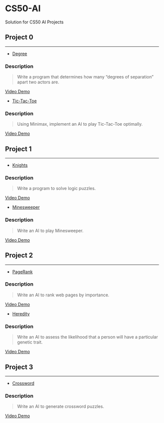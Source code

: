# CS50-AI

Solution for CS50 AI Projects

## Project 0

---

- [Degree](https://cs50.harvard.edu/ai/2020/projects/0/degrees/)

### Description

> Write a program that determines how many “degrees of separation” apart two actors are.

[Video Demo](https://www.youtube.com/watch?v=_qgQlICwLtQ)

- [Tic-Tac-Toe](https://cs50.harvard.edu/ai/2020/projects/0/tictactoe/)

### Description

> Using Minimax, implement an AI to play Tic-Tac-Toe optimally.

[Video Demo](https://www.youtube.com/watch?v=XEAojT9M8eY)

## Project 1

---

- [Knights](https://cs50.harvard.edu/ai/2020/projects/1/knights/)

### Description

> Write a program to solve logic puzzles.

[Video Demo](https://www.youtube.com/watch?v=AImoOh0BRwk)

- [Minesweeper](https://cs50.harvard.edu/ai/2020/projects/1/minesweeper/)

### Description

> Write an AI to play Minesweeper.

[Video Demo](https://www.youtube.com/watch?v=9jPifwnKddc)

## Project 2

---

- [PageRank](https://cs50.harvard.edu/ai/2020/projects/2/pagerank/)

### Description

> Write an AI to rank web pages by importance.

[Video Demo](https://www.youtube.com/watch?v=RAYSn4cAMkA)

- [Heredity](https://cs50.harvard.edu/ai/2020/projects/2/heredity/)

### Description

> Write an AI to assess the likelihood that a person will have a particular genetic trait.

[Video Demo](https://www.youtube.com/watch?v=RAYSn4cAMkA)

## Project 3

---

- [Crossword](https://cs50.harvard.edu/ai/2020/projects/3/crossword/)

### Description

> Write an AI to generate crossword puzzles.

[Video Demo](https://www.youtube.com/watch?v=tFq-rdKfB30)
